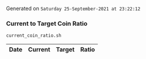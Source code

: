 Generated on `Saturday 25-September-2021 at 23:22:12`

### Current to Target Coin Ratio
`current_coin_ratio.sh`

Date|Current|Target|Ratio
---|---|---|---
